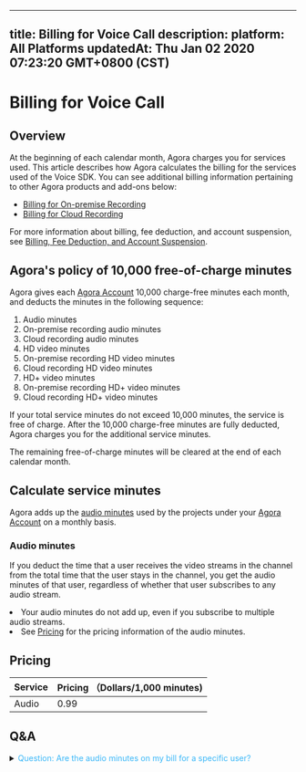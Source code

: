 
---
title: Billing for Voice Call
description: 
platform: All Platforms
updatedAt: Thu Jan 02 2020 07:23:20 GMT+0800 (CST)
---
# Billing for Voice Call
## Overview


At the beginning of each calendar month, Agora charges you for services used. This article describes how Agora calculates the billing for the services used of the Voice SDK. You can see additional billing information pertaining to other Agora products and add-ons below:



- [Billing for On-premise Recording](https://docs.agora.io/en/Recording/billing_recording?platform=All%20Platforms)
- [Billing for Cloud Recording](https://docs.agora.io/en/cloud-recording/billing_cloud_recording?platform=All%20Platforms)



For more information about billing, fee deduction, and account suspension, see [Billing, Fee Deduction, and Account Suspension](https://docs.agora.io/en/faq/billing_account).

## Agora's policy of 10,000 free-of-charge minutes

Agora gives each [Agora Account](https://console.agora.io/) 10,000 charge-free minutes each month, and deducts the minutes in the following sequence: 

1. Audio minutes
2. On-premise recording audio minutes
3. Cloud recording audio minutes 
4. HD video minutes
5. On-premise recording HD video minutes
6. Cloud recording HD video minutes
7. HD+ video minutes
8. On-premise recording HD+ video minutes
9. Cloud recording HD+ video minutes

If your total service minutes do not exceed 10,000 minutes, the service is free of charge. After the 10,000 charge-free minutes are fully deducted, Agora charges you for the additional service minutes.

<div class="alert note">The remaining free-of-charge minutes will be cleared at the end of each calendar month.</div>

## Calculate service minutes


Agora adds up the [audio minutes](#amin) used by the projects under your [Agora Account](https://console.agora.io/) on a monthly basis.








> 

### <a name="amin"></a>Audio minutes 

If you deduct the time that a user receives the video streams in the channel from the total time that the user stays in the channel, you get the audio minutes of that user, regardless of whether that user subscribes to any audio stream. 

<div class="alert note"><li>Your audio minutes do not add up, even if you subscribe to multiple audio streams. </li><li>See <a href="#billing">Pricing</a> for the pricing information of the audio minutes. </li></div>






## Pricing



| Service<a name="billing"></a> | Pricing （Dollars/1,000 minutes) |
| :---------------------------- | :------------------------------- |
| Audio                         | 0.99                             |











## Q&A



<details>
	<summary><font color="#3ab7f8">Question: Are the audio minutes on my bill for a specific user?</font></summary>

No. The audio minutes that you see on your bill are the sum of the audio minutes used by all users under your Agora account. In other words, the audio minutes are <i>not</i> for a specific user or for users in a specific channel.  

</details>









